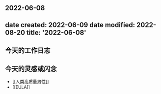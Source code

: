 2022-06-08
---
date created: 2022-06-09
date modified: 2022-08-20
title: '2022-06-08'
---

## 今天的工作日志

## 今天的灵感或闪念

- [[人类高质量男性]]
- [[EULA]]
